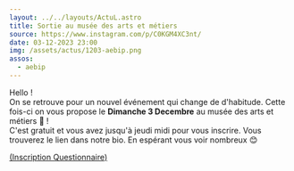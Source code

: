 ```yaml
---
layout: ../../layouts/ActuL.astro
title: Sortie au musée des arts et métiers
source: https://www.instagram.com/p/C0KGM4XC3nt/
date: 03-12-2023 23:00
img: /assets/actus/1203-aebip.png
assos:
  - aebip
---
```


Hello !  
On se retrouve pour un nouvel événement qui change de d'habitude. Cette fois-ci on vous propose le __Dimanche 3 Decembre__ au musée des arts et métiers 🤩 !  
C'est gratuit et vous avez jusqu'à jeudi midi pour vous inscrire. Vous trouverez le lien dans notre bio. En espérant vous voir nombreux 😊

[(Inscription Questionnaire)](https://my.weezevent.com/sortie-musee-des-arts-et-metiers-3-decembre)
